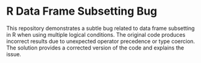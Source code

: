 # R Data Frame Subsetting Bug
This repository demonstrates a subtle bug related to data frame subsetting in R when using multiple logical conditions. The original code produces incorrect results due to unexpected operator precedence or type coercion. The solution provides a corrected version of the code and explains the issue.